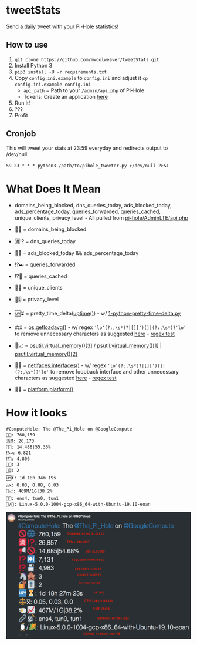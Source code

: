 # tweetStats

Send a daily tweet with your Pi-Hole statistics!

## How to use

1. `git clone https://github.com/mwoolweaver/tweetStats.git`
2. Install Python 3
3. `pip3 install -U -r requirements.txt`
4. Copy `config.ini.example` to `config.ini` and adjust it `cp config.ini.example config.ini`
   - `api_path` = Path to your `/admin/api.php` of Pi-Hole
   - Tokens: Create an application [here](https://apps.twitter.com/)
5. Run it!
6. ???
7. Profit

## Cronjob

This will tweet your stats at 23:59 everyday and redirects output to /dev/null:

```
59 23 * * * python3 /path/to/pihole_tweeter.py >/dev/null 2>&1
```

# What Does It Mean

 * domains_being_blocked, dns_queries_today, ads_blocked_today, ads_percentage_today, queries_forwarded, queries_cached, unique_clients, privacy_level - All pulled from [pi-hole/AdminLTE/api.php](https://github.com/pi-hole/AdminLTE/blob/master/api.php)

 * 🚫🌐 = domains_being_blocked

 * 🈵⁉️  = dns_queries_today

 * 📢🚫 = ads_blocked_today && ads_percentage_today

 * ⁉️⏭  = queries_forwarded

 * ⁉️💾  = queries_cached

 * 🦄🙈 = unique_clients

 * 🔐🎚️ = privacy_level

 * 🆙⏳ = pretty_time_delta([uptime()](https://pythonhosted.org/uptime/#uptime.uptime)) - w/ [1-python-pretty-time-delta.py](https://gist.github.com/thatalextaylor/7408395)

 * ⚖️x̅  = [os.getloadavg()](https://docs.python.org/2/library/os.html#os.getloadavg) - w/ regex `'lo'(?:,\s*)?|[][')(]|(?:,\s*)?'lo'` to remove unnecessary characters as suggested [here](https://stackoverflow.com/questions/56153426/regex-for-replacing-special-patterns-in-a-list#comment98942961_56153556) - [regex test](https://regex101.com/r/IhReCT/4)

 * 🐏📈 = [psutil.virtual_memory()[3] / psutil.virtual_memory()[1] | psutil.virtual_memory()[2]](https://www.programcreek.com/python/example/53871/psutil.virtual_memory)

 * 🔗📡 = [netifaces.interfaces()](https://pypi.org/project/netifaces/) - w/ regex `'lo'(?:,\s*)?|[][')(]|(?:,\s*)?'lo'` to remove loopback interface and other unnecessary characters as suggested [here](https://stackoverflow.com/questions/56153426/regex-for-replacing-special-patterns-in-a-list#comment98942961_56153556) - [regex test](https://regex101.com/r/IhReCT/4)

 * 🐧🌽 = [platform.platform()](https://docs.python.org/2/library/platform.html#platform.platform)




# How it looks

```
#ComputeHole: The @The_Pi_Hole on @GoogleCompute       
🚫🌐: 760,159        
🈵⁉: 26,173      
📢🚫: 14,488|55.35%       
⁉⏭: 6,821       
⁉💾: 4,806      
🦄🙈: 3       
🔐🎚: 2       
🆙⏳: 1d 18h 34m 19s      
⚖️x̅: 0.03, 0.08, 0.03       
🐏📈: 469M/1G|38.2%       
🔗📡: ens4, tun0, tun1      
🐧/🌽: Linux-5.0.0-1004-gcp-x86_64-with-Ubuntu-19.10-eoan
```
![eaxmple](.github/exampleShot.png)
